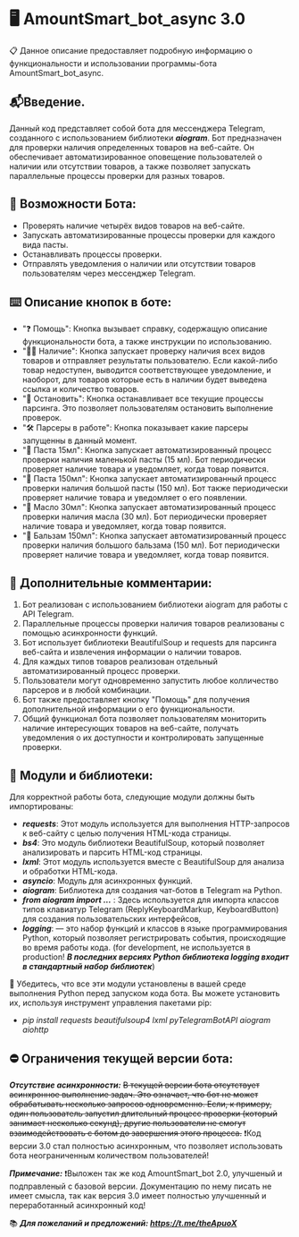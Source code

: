 # 🖥 AmountSmart_bot_async 3.0
📋 Данное описание предоставляет подробную информацию о функциональности и использовании программы-бота AmountSmart_bot_async.


## 📬Введение.

Данный код представляет собой бота для мессенджера Telegram, созданного с использованием библиотеки ***aiogram***. Бот предназначен для проверки наличия определенных товаров на веб-сайте. Он обеспечивает автоматизированное оповещение пользователей о наличии или отсутствии товаров, а также позволяет запускать параллельные процессы проверки для разных товаров.


## 🎲 Возможности Бота:

* Проверять наличие четырёх видов товаров на веб-сайте.
* Запускать автоматизированные процессы проверки для каждого вида пасты.
* Останавливать процессы проверки.
* Отправлять уведомления о наличии или отсутствии товаров пользователям через мессенджер Telegram.

## ⌨️ Описание кнопок в боте:
* "❓ Помощь": Кнопка вызывает справку, содержащую описание функциональности бота, а также инструкции по использованию.
*  "🕵️‍♂️ Наличие": Кнопка запускает проверку наличия всех видов товаров и отправляет результаты пользователю. Если какой-либо товар недоступен, выводится соответствующее уведомление, и наоборот, для товаров которые есть в наличии будет выведена ссылка и количество товаров.
* "📛 Остановить": Кнопка останавливает все текущие процессы парсинга. Это позволяет пользователям остановить выполнение проверок.
* "🛠️ Парсеры в работе": Кнопка показывает какие парсеры запущенны в данный момент.
* "🤏 Паста 15мл": Кнопка запускает автоматизированный процесс проверки наличия маленькой пасты (15 мл). Бот периодически проверяет наличие товара и уведомляет, когда товар появится.
* "💪 Паста 150мл": Кнопка запускает автоматизированный процесс проверки наличия большой пасты (150 мл). Бот также периодически проверяет наличие товара и уведомляет о его появлении.
* "🍼 Масло 30мл": Кнопка запускает автоматизированный процесс проверки наличия масла (30 мл). Бот периодически проверяет наличие товара и уведомляет, когда товар появится.
* "🍷 Бальзам 150мл": Кнопка запускает автоматизированный процесс проверки наличия большого бальзама (150 мл). Бот периодически проверяет наличие товара и уведомляет, когда товар появится.

## 📲 Дополнительные комментарии:

1. Бот реализован с использованием библиотеки aiogram для работы с API Telegram.
1. Параллельные процессы проверки наличия товаров реализованы с помощью асинхронности функций.
1. Бот использует библиотеки BeautifulSoup и requests для парсинга веб-сайта и извлечения информации о наличии товаров.
1. Для каждых типов товаров реализован отдельный автоматизированный процесс проверки.
1. Пользователи могут одновременно запустить любое колличество парсеров и в любой комбинации.
1. Бот также предоставляет кнопку "Помощь" для получения дополнительной информации о его функциональности.
1. Общий функционал бота позволяет пользователям мониторить наличие интересующих товаров на веб-сайте, получать уведомления о их доступности и контролировать запущенные проверки.

## 📜 Модули и библиотеки:
Для корректной работы бота, следующие модули должны быть импортированы:
* ***requests***: Этот модуль используется для выполнения HTTP-запросов к веб-сайту с целью получения HTML-кода страницы.
* ***bs4***: Это модуль библиотеки BeautifulSoup, который позволяет анализировать и парсить HTML-код страницы.
* ***lxml***: Этот модуль используется вместе с BeautifulSoup для анализа и обработки HTML-кода.
* ***asyncio***: Модуль для асинхронных функций.
* ***aiogram***: Библиотека для создания чат-ботов в Telegram на Python.
* ***from aiogram import ...*** : Здесь используется для импорта классов типов клавиатур Telegram (ReplyKeyboardMarkup, KeyboardButton) для создания пользовательских интерфейсов, 
* ***logging***:  — это набор функций и классов в языке программирования Python, который позволяет регистрировать события, происходящие во время работы кода. (for development, не используется в production! ***В последних версиях Python библиотека logging входит в стандартный набор библиотек***)

📌 Убедитесь, что все эти модули установлены в вашей среде выполнения Python перед запуском кода бота. Вы можете установить их, используя инструмент управления пакетами pip:
* _pip install requests beautifulsoup4 lxml pyTelegramBotAPI aiogram aiohttp_

## ⛔️ Ограничения текущей версии бота:

***Отсутствие асинхронности:*** ~~В текущей версии бота отсутствует асинхронное выполнение задач. Это означает, что бот не может обрабатывать несколько запросов одновременно. Если, к примеру, один пользователь запустил длительный процесс проверки (который занимает несколько секунд), другие пользователи не смогут взаимодействовать с ботом до завершения этого процесса.~~
    ❗Код версии 3.0 стал полностью асинхронным, что позволяет использовать бота неограниченным количеством пользователей!

***Примечание:***
    ❗Выложен так же код AmountSmart_bot 2.0, улучшеный и подправленый с базовой версии. Документацию по нему писать не имеет смысла, так как версия 3.0 имеет полностью улучшенный и переработанный асинхронный код!

📚 ***Для пожеланий и предложений: https://t.me/theApuoX***

